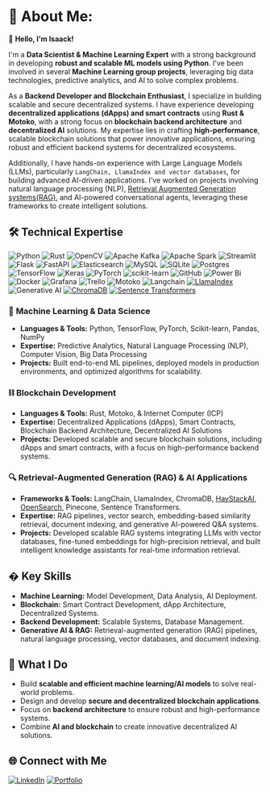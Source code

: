 # 💫 About Me:
👋 **Hello, I'm Isaack!**  

I'm a **Data Scientist & Machine Learning Expert** with a strong background in developing **robust and scalable ML models using Python**. I've been involved in several **Machine Learning group projects**, leveraging big data technologies, predictive analytics, and AI to solve complex problems.  

As a **Backend Developer and Blockchain Enthusiast**, I specialize in building scalable and secure decentralized systems. I have experience developing **decentralized applications (dApps) and smart contracts** using **Rust & Motoko**, with a strong focus on **blockchain backend architecture** and **decentralized AI** solutions. My expertise lies in crafting **high-performance**, scalable blockchain solutions that power innovative applications, ensuring robust and efficient backend systems for decentralized ecosystems.

Additionally, I have hands-on experience with Large Language Models (LLMs), particularly `LangChain, LlamaIndex and vector databases`, for building advanced AI-driven applications. I’ve worked on projects involving natural language processing (NLP), [Retrieval Augmented Generation systems(RAG)](https://github.com/derak-isaack/Stanchart-RAG-app), and AI-powered conversational agents, leveraging these frameworks to create intelligent solutions.

## 🛠️ **Technical Expertise**
![Python](https://img.shields.io/badge/python-3670A0?style=plastic&logo=python&logoColor=ffdd54) ![Rust](https://img.shields.io/badge/rust-%23000000.svg?style=plastic&logo=rust&logoColor=white) ![OpenCV](https://img.shields.io/badge/opencv-%23white.svg?style=plastic&logo=opencv&logoColor=white) ![Apache Kafka](https://img.shields.io/badge/Apache%20Kafka-000?style=plastic&logo=apachekafka) ![Apache Spark](https://img.shields.io/badge/Apache%20Spark-FDEE21?style=plastic&logo=apachespark&logoColor=black) ![Streamlit](https://img.shields.io/badge/Streamlit-%23FE4B4B.svg?style=plastic&logo=streamlit&logoColor=white) ![Flask](https://img.shields.io/badge/flask-%23000.svg?style=plastic&logo=flask&logoColor=white) ![FastAPI](https://img.shields.io/badge/FastAPI-005571?style=plastic&logo=fastapi) ![Elasticsearch](https://img.shields.io/badge/elasticsearch-%230377CC.svg?style=plastic&logo=elasticsearch&logoColor=white) ![MySQL](https://img.shields.io/badge/mysql-4479A1.svg?style=plastic&logo=mysql&logoColor=white) ![SQLite](https://img.shields.io/badge/sqlite-%2307405e.svg?style=plastic&logo=sqlite&logoColor=white) ![Postgres](https://img.shields.io/badge/postgres-%23316192.svg?style=plastic&logo=postgresql&logoColor=white) ![TensorFlow](https://img.shields.io/badge/TensorFlow-%23FF6F00.svg?style=plastic&logo=TensorFlow&logoColor=white) ![Keras](https://img.shields.io/badge/Keras-%23D00000.svg?style=plastic&logo=Keras&logoColor=white) ![PyTorch](https://img.shields.io/badge/PyTorch-%23EE4C2C.svg?style=plastic&logo=PyTorch&logoColor=white) ![scikit-learn](https://img.shields.io/badge/scikit--learn-%23F7931E.svg?style=plastic&logo=scikit-learn&logoColor=white) ![GitHub](https://img.shields.io/badge/github-%23121011.svg?style=plastic&logo=github&logoColor=white) ![Power Bi](https://img.shields.io/badge/power_bi-F2C811?style=plastic&logo=powerbi&logoColor=black) ![Docker](https://img.shields.io/badge/docker-%230db7ed.svg?style=plastic&logo=docker&logoColor=white) ![Grafana](https://img.shields.io/badge/grafana-%23F46800.svg?style=plastic&logo=grafana&logoColor=white) ![Trello](https://img.shields.io/badge/Trello-%23026AA7.svg?style=plastic&logo=Trello&logoColor=white)
![Motoko](https://img.shields.io/badge/Motoko-FF3B81?style=for-the-badge&logo=motoko&logoColor=white) ![Langchain](https://img.shields.io/badge/LangChain-%230075C1.svg?style=for-the-badge&logo=langchain&logoColor=white) [![LlamaIndex](https://img.shields.io/badge/LlamaIndex-%2300A67E.svg?style=for-the-badge&logo=llamaindex&logoColor=white)](https://github.com/jerryjliu/llama_index) ![Generative AI](https://img.shields.io/badge/Generative%20AI-%23FF4500.svg?style=for-the-badge&logo=openai&logoColor=white) [![ChromaDB](https://img.shields.io/badge/ChromaDB-%230099CC.svg?style=for-the-badge&logo=chroma&logoColor=white)](https://github.com/chroma-core/chroma) [![Sentence Transformers](https://img.shields.io/badge/Sentence%20Transformers-%2300A4CC.svg?style=for-the-badge&logo=transformers&logoColor=white)](https://www.sbert.net/)




### 🤖 **Machine Learning & Data Science**
- **Languages & Tools:** Python, TensorFlow, PyTorch, Scikit-learn, Pandas, NumPy
- **Expertise:** Predictive Analytics, Natural Language Processing (NLP), Computer Vision, Big Data Processing
- **Projects:** Built end-to-end ML pipelines, deployed models in production environments, and optimized algorithms for scalability.

### ⛓️ **Blockchain Development**
- **Languages & Tools:** Rust, Motoko, & Internet Computer (ICP)
- **Expertise:** Decentralized Applications (dApps), Smart Contracts, Blockchain Backend Architecture, Decentralized AI Solutions
- **Projects:** Developed scalable and secure blockchain solutions, including dApps and smart contracts, with a focus on high-performance backend systems.

### 🔍 **Retrieval-Augmented Generation (RAG) & AI Applications**  
- **Frameworks & Tools:** LangChain, LlamaIndex, ChromaDB, [HayStackAI](https://github.com/deepset-ai/haystack), [OpenSearch](https://opensearch.org/), Pinecone, Sentence Transformers.  
- **Expertise:** RAG pipelines, vector search, embedding-based similarity retrieval, document indexing, and generative AI-powered Q&A systems.  
- **Projects:** Developed scalable RAG systems integrating LLMs with vector databases, fine-tuned embeddings for high-precision retrieval, and built intelligent knowledge assistants for real-time information retrieval.     



## � **Key Skills**
- **Machine Learning:** Model Development, Data Analysis, AI Deployment.
- **Blockchain:** Smart Contract Development, dApp Architecture, Decentralized Systems.
- **Backend Development:** Scalable Systems, Database Management.
- **Generative AI & RAG:** Retrieval-augmented generation (RAG) pipelines, natural language processing, vector databases, and document indexing.  

## 🚀 **What I Do**
- Build **scalable and efficient machine learning/AI models** to solve real-world problems.
- Design and develop **secure and decentralized blockchain applications**.
- Focus on **backend architecture** to ensure robust and high-performance systems.
- Combine **AI and blockchain** to create innovative decentralized AI solutions.


## 🌐 **Connect with Me**
[![LinkedIn](https://img.shields.io/badge/LinkedIn-0077B5?style=for-the-badge&logo=linkedin&logoColor=white)](https://www.linkedin.com/in/isaackodhiamboodera/)
[![Portfolio](https://img.shields.io/badge/Portfolio-FF5722?style=for-the-badge&logo=google-chrome&logoColor=white)](https://isaack-odera.carrd.co/)

